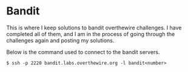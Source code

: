 # Bandit

This is where I keep solutions to bandit overthewire challenges. I have completed all of them, and I am in the process of going through the challenges again and posting my solutions.&#x20;

Below is the command used to connect to the bandit servers.

```
$ ssh -p 2220 bandit.labs.overthewire.org -l bandit<number>
```

